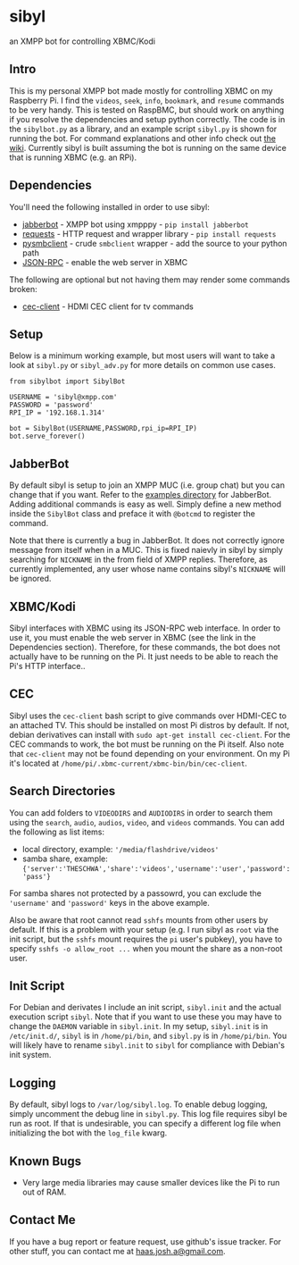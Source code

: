 # sibyl
an XMPP bot for controlling XBMC/Kodi

## Intro
This is my personal XMPP bot made mostly for controlling XBMC on my Raspberry Pi. I find the `videos`, `seek`, `info`, `bookmark`, and `resume` commands to be very handy. This is tested on RaspBMC, but should work on anything if you resolve the dependencies and setup python correctly. The code is in the `sibylbot.py` as a library, and an example script `sibyl.py` is shown for running the bot. For command explanations and other info check out [the wiki][1]. Currently sibyl is built assuming the bot is running on the same device that is running XBMC (e.g. an RPi).

## Dependencies
You'll need the following installed in order to use sibyl:
 - [jabberbot][2] - XMPP bot using xmpppy - `pip install jabberbot`
 - [requests][3] - HTTP request and wrapper library - `pip install requests`
 - [pysmbclient][4] - crude `smbclient` wrapper - add the source to your python path
 - [JSON-RPC][6] - enable the web server in XBMC

The following are optional but not having them may render some commands broken:
 - [cec-client][5] - HDMI CEC client for tv commands

## Setup
Below is a minimum working example, but most users will want to take a look at `sibyl.py` or `sibyl_adv.py` for more details on common use cases.

```
from sibylbot import SibylBot

USERNAME = 'sibyl@xmpp.com'
PASSWORD = 'password'
RPI_IP = '192.168.1.314'

bot = SibylBot(USERNAME,PASSWORD,rpi_ip=RPI_IP)
bot.serve_forever()
```

## JabberBot
By default sibyl is setup to join an XMPP MUC (i.e. group chat) but you can change that if you want. Refer to the [examples directory][7] for JabberBot. Adding additional commands is easy as well. Simply define a new method inside the `SibylBot` class and preface it with `@botcmd` to register the command.

Note that there is currently a bug in JabberBot. It does not correctly ignore message from itself when in a MUC. This is fixed naievly in sibyl by simply searching for `NICKNAME` in the from field of XMPP replies. Therefore, as currently implemented, any user whose name contains sibyl's `NICKNAME` will be ignored.

## XBMC/Kodi
Sibyl interfaces with XBMC using its JSON-RPC web interface. In order to use it, you must enable the web server in XBMC (see the link in the Dependencies section). Therefore, for these commands, the bot does not actually have to be running on the Pi. It just needs to be able to reach the Pi's HTTP interface..

## CEC
Sibyl uses the `cec-client` bash script to give commands over HDMI-CEC to an attached TV. This should be installed on most Pi distros by default. If not, debian derivatives can install with `sudo apt-get install cec-client`. For the CEC commands to work, the bot must be running on the Pi itself. Also note that `cec-client` may not be found depending on your environment. On my Pi it's located at `/home/pi/.xbmc-current/xbmc-bin/bin/cec-client`.

## Search Directories
You can add folders to `VIDEODIRS` and `AUDIODIRS` in order to search them using the `search`, `audio`, `audios`, `video`, and `videos` commands. You can add the following as list items:
  - local directory, example: `'/media/flashdrive/videos'`
  - samba share, example: `{'server':'THESCHWA','share':'videos','username':'user','password':'pass'}`

For samba shares not protected by a passowrd, you can exclude the `'username'` and `'password'` keys in the above example.

Also be aware that root cannot read `sshfs` mounts from other users by default. If this is a problem with your setup (e.g. I run sibyl as `root` via the init script, but the `sshfs` mount requires the `pi` user's pubkey), you have to specify `sshfs -o allow_root ...` when you mount the share as a non-root user.

## Init Script
For Debian and derivates I include an init script, `sibyl.init` and the actual execution script `sibyl`. Note that if you want to use these you may have to change the `DAEMON` variable in `sibyl.init`. In my setup, `sibyl.init` is in `/etc/init.d/`, `sibyl` is in `/home/pi/bin`, and `sibyl.py` is in `/home/pi/bin`. You will likely have to rename `sibyl.init` to `sibyl` for compliance with Debian's init system.

## Logging
By default, sibyl logs to `/var/log/sibyl.log`. To enable debug logging, simply uncomment the debug line in `sibyl.py`. This log file requires sibyl be run as root. If that is undesirable, you can specify a different log file when initializing the bot with the `log_file` kwarg.

## Known Bugs
 - Very large media libraries may cause smaller devices like the Pi to run out of RAM.

## Contact Me
If you have a bug report or feature request, use github's issue tracker. For other stuff, you can contact me at [haas.josh.a@gmail.com][8].

 [1]: https://github.com/TheSchwa/sibyl/wiki
 [2]: https://thp.io/2007/python-jabberbot/
 [3]: http://docs.python-requests.org/en/latest/
 [4]: https://bitbucket.org/nosklo/pysmbclient/src/057512c24175?at=default
 [5]: http://libcec.pulse-eight.com/
 [6]: http://kodi.wiki/view/Webserver#Enabling_the_webserver
 [7]: https://github.com/antont/pythonjabberbot/tree/master/examples
 [8]: mailto:haas.josh.a@gmail.com
